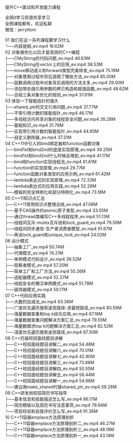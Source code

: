 提升C++面试和开发能力课程

全网it学习资源共享学习<br>全网课程都有，欢迎私聊<br>微信：jerryttom<br>

01 我们在这一系列课程要学习什么<br> └──内容提纲_ev.mp4 18.62M<br> 02 对象被优化以后才是高效的C++编程<br> ├──CMyString的代码问题_ev.mp4 46.63M<br> ├──CMyString在vector上的应用_ev.mp4 38.53M<br> ├──move移动语义和forward类型完美转发_ev.mp4 75.19M<br> ├──对象使用过程中背后调用了哪些方法_ev.mp4 85.00M<br> ├──函数调用过程中对象背后调用的方法太多_ev.mp4 29.00M<br> ├──添加带右值引用参数的拷贝构造和赋值函数_ev.mp4 48.62M<br> └──总结三条对象优化的规则_ev.mp4 37.61M<br> 03 体验一下智能指针的强大<br> ├──shared_ptr的交叉引用问题_ev.mp4 37.77M<br> ├──不带引用计数的智能指针_ev.mp4 46.17M<br> ├──多线程访问共享对象的线程安全问题_ev.mp4 26.28M<br> ├──基础知识_ev.mp4 31.76M<br> ├──实现带引用计数的智能指针_ev.mp4 44.85M<br> └──自定义删除器_ev.mp4 37.31M<br> 04 C++11中引入的bind绑定器和function函数对象<br> ├──bind1st和bind2nd的底层实现原理_ev.mp4 39.25M<br> ├──bind1st和bind2nd什么时候会用到_ev.mp4 41.17M<br> ├──bind和function实现线程池_ev.mp4 61.61M<br> ├──function的实现原理_ev.mp4 29.77M<br> ├──function函数对象类型的应用示例_ev.mp4 61.42M<br> ├──lambda表达式的实现原理_ev.mp4 72.33M<br> ├──lambda表达式的应用实践_ev.mp4 52.26M<br> └──模板的完全特例化和部分特例化_ev.mp4 73.18M<br> 05 C++11知识点汇总<br> ├──C++11常用知识点整理总结_ev.mp4 47.08M<br> ├──基于CAS操作的atomic原子类型_ev.mp4 33.05M<br> ├──通过thread类编写C++多线程程序_ev.mp4 51.13M<br> ├──线程间互斥-mutex互斥锁和lock_guard_ev.mp4 79.59M<br> ├──线程间同步通信-生产者消费者模型_ev.mp4 91.67M<br> └──再谈lock_guard和unique_lock_ev.mp4 24.02M<br> 06 设计模式<br> ├──抽象工厂_ev.mp4 50.74M<br> ├──代理模式_ev.mp4 74.21M<br> ├──单例模式代码设计_ev.mp4 39.52M<br> ├──观察者模式_ev.mp4 57.20M<br> ├──简单工厂和工厂方法_ev.mp4 55.26M<br> ├──适配器模式_ev.mp4 52.27M<br> ├──线程安全的懒汉单例模式_ev.mp4 51.78M<br> └──装饰器模式_ev.mp4 59.17M<br> 07 C++代码应用实践<br> ├──大数的加减法_ev.mp4 63.36M<br> ├──广度优先遍历搜索迷宫路径-求最短路径_ev.mp4 80.59M<br> ├──海量数据查重和top k综合应用_ev.mp4 67.16M<br> ├──海量数据查重问题解决方案汇总_ev.mp4 79.55M<br> ├──海量数据求top k问题解决方案汇总_ev.mp4 82.52M<br> └──深度优先遍历搜索迷宫路径_ev.mp4 87.30M<br> 08 C++历届校招面经题目讲解<br> ├──C++校招面经题目讲解二_ev.mp4 54.48M<br> ├──C++校招面经题目讲解六_ev.mp4 70.01M<br> ├──C++校招面经题目讲解七_ev.mp4 42.80M<br> ├──C++校招面经题目讲解三_ev.mp4 73.98M<br> ├──C++校招面经题目讲解四_ev.mp4 50.55M<br> ├──C++校招面经题目讲解五_ev.mp4 56.44M<br> ├──C++校招面经题目讲解一_ev.mp4 54.96M<br> └──建议用make_shared代替shared_ptr_ev.mp4 59.28M<br> 09 C++研发岗校招简历书写指导<br> ├──基本信息和技能描述怎么写_ev.mp4 86.17M<br> ├──简历模板以及简历书写注意事项_ev.mp4 79.94M<br> └──项目经验和自我评价怎么写_ev.mp4 91.36M<br> 10 C++11容器emplace方法原理剖析<br> ├──C++11容器emplace方法原理剖析二_ev.mp4 46.27M<br> ├──C++11容器emplace方法原理剖析三_ev.mp4 48.19M<br> └──C++11容器emplace方法原理剖析一_ev.mp4 43.14M